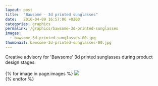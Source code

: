 ```yaml
---
layout: post
title:  "Bawsome - 3d printed sunglasses"
date:   2016-04-09 16:57:06 +0200
categories: graphics
permalink: /graphics/bawsome-3d-printed-sunglasses
images:
  - bawsome-3d-printed-sunglasses-00.jpg
thumbnail: bawsome-3d-printed-sunglasses-00.jpg
---
```

Creative advisory for 'Bawsome' 3d printed sunglasses during product design stages.
<br />
<br />
{% for image in page.images %}
  <img rel="nofollow" class="image-full" src="/assets/graphics/bawsome-3d-printed-sunglasses/{{ image }}"/>
  <br />
{% endfor %}
